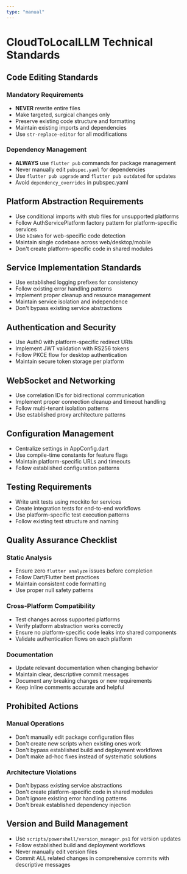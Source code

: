```yaml
---
type: "manual"
---
```


# CloudToLocalLLM Technical Standards

## Code Editing Standards
### Mandatory Requirements
- **NEVER** rewrite entire files
- Make targeted, surgical changes only
- Preserve existing code structure and formatting
- Maintain existing imports and dependencies
- Use `str-replace-editor` for all modifications

### Dependency Management
- **ALWAYS** use `flutter pub` commands for package management
- Never manually edit `pubspec.yaml` for dependencies
- Use `flutter pub upgrade` and `flutter pub outdated` for updates
- Avoid `dependency_overrides` in pubspec.yaml

## Platform Abstraction Requirements
- Use conditional imports with stub files for unsupported platforms
- Follow AuthServicePlatform factory pattern for platform-specific services
- Use `kIsWeb` for web-specific code detection
- Maintain single codebase across web/desktop/mobile
- Don't create platform-specific code in shared modules

## Service Implementation Standards
- Use established logging prefixes for consistency
- Follow existing error handling patterns
- Implement proper cleanup and resource management
- Maintain service isolation and independence
- Don't bypass existing service abstractions

## Authentication and Security
- Use Auth0 with platform-specific redirect URIs
- Implement JWT validation with RS256 tokens
- Follow PKCE flow for desktop authentication
- Maintain secure token storage per platform

## WebSocket and Networking
- Use correlation IDs for bidirectional communication
- Implement proper connection cleanup and timeout handling
- Follow multi-tenant isolation patterns
- Use established proxy architecture patterns

## Configuration Management
- Centralize settings in AppConfig.dart
- Use compile-time constants for feature flags
- Maintain platform-specific URLs and timeouts
- Follow established configuration patterns

## Testing Requirements
- Write unit tests using mockito for services
- Create integration tests for end-to-end workflows
- Use platform-specific test execution patterns
- Follow existing test structure and naming

## Quality Assurance Checklist
### Static Analysis
- Ensure zero `flutter analyze` issues before completion
- Follow Dart/Flutter best practices
- Maintain consistent code formatting
- Use proper null safety patterns

### Cross-Platform Compatibility
- Test changes across supported platforms
- Verify platform abstraction works correctly
- Ensure no platform-specific code leaks into shared components
- Validate authentication flows on each platform

### Documentation
- Update relevant documentation when changing behavior
- Maintain clear, descriptive commit messages
- Document any breaking changes or new requirements
- Keep inline comments accurate and helpful

## Prohibited Actions
### Manual Operations
- Don't manually edit package configuration files
- Don't create new scripts when existing ones work
- Don't bypass established build and deployment workflows
- Don't make ad-hoc fixes instead of systematic solutions

### Architecture Violations
- Don't bypass existing service abstractions
- Don't create platform-specific code in shared modules
- Don't ignore existing error handling patterns
- Don't break established dependency injection

## Version and Build Management
- Use `scripts/powershell/version_manager.ps1` for version updates
- Follow established build and deployment workflows
- Never manually edit version files
- Commit ALL related changes in comprehensive commits with descriptive messages
